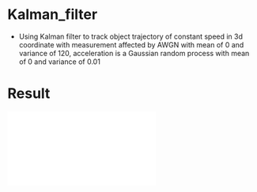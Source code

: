 # Kalman_filter

- Using Kalman filter to track object trajectory of constant speed in 3d coordinate with measurement affected by AWGN with mean of 0 and variance of 120, acceleration is a Gaussian random process with mean of 0 and variance of 0.01

# Result
![Image of result](kalman_result.fig)
